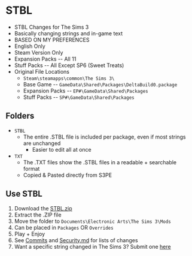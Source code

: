 # STBL

+ STBL Changes for The Sims 3
+ Basically changing strings and in-game text
+ BASED ON MY PREFERENCES
+ English Only
+ Steam Version Only
+ Expansion Packs -- All 11
+ Stuff Packs -- All Except SP6 (Sweet Treats)
+ Original File Locations
	+ `Steam\steamapps\common\The Sims 3\`
	+ Base Game -- `GameData\Shared\Packages\DeltaBuild0.package`
	+ Expansion Packs -- `EP#\GameData\Shared\Packages`
	+ Stuff Packs -- `SP#\GameData\Shared\Packages`

## Folders

+ `STBL`
  + The entire .STBL file is included per package, even if most strings are unchanged
	  + Easier to edit all at once
+ `TXT`
	+ The .TXT files show the .STBL files in a readable + searchable format
	+ Copied & Pasted directly from S3PE

## Use STBL

1. Download the [STBL.zip](https://github.com/VMPYRC/STBL/blob/main/STBL.zip)
2. Extract the .ZIP file
3. Move the folder to `Documents\Electronic Arts\The Sims 3\Mods`
4. Can be placed in `Packages` OR `Overrides`
5. Play + Enjoy
6. See [Commits](https://github.com/VMPYRC/STBL/commits/main) and [Security.md](https://github.com/VMPYRC/STBL/blob/main/SECURITY.md) for lists of changes
7. Want a specific string changed in The Sims 3? Submit one [here](https://github.com/VMPYRC/STBL/issues)
